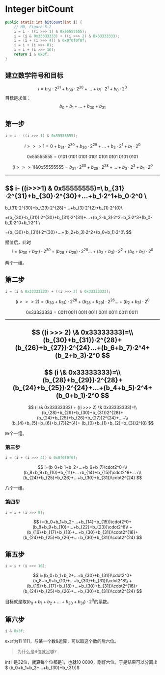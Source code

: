 # Integer bitCount

```java
public static int bitCount(int i) {
    // HD, Figure 5-2
    i = i - ((i >>> 1) & 0x55555555);
    i = (i & 0x33333333) + ((i >>> 2) & 0x33333333);
    i = (i + (i >>> 4)) & 0x0f0f0f0f;
    i = i + (i >>> 8);
    i = i + (i >>> 16);
    return i & 0x3f;
}
```

## 建立数学符号和目标
$$
i=b_{31}·2^{31}+b_{30}·2^{30}+...+b_1·2^1+b_0·2^0
$$
目标是求值：$$b_0+b_1+...+b_{30}+b_{31}$$

## 第一步

```java
i = i - ((i >>> 1) & 0x55555555);
```
$$
i>>>1=0+b_{31}·2^{30}+b_{30}·2^{29}+...+b_2·2^{1}+b_1·2^0
$$

$$
0x55555555 = 0101\ 0101\  0101\  0101\ 0101\ 0101\ 0101\ 0101
$$

$$
(i>>>1) \& 0x55555555
= b_{31}·2^{30}+b_{29}·2^{28}+...+b_{3}·2^{2}+b_{1}·2^{0}
$$

---

$$
i- ((i>>>1) \& 0x55555555)=\\
b_{31}·2^{31}+b_{30}·2^{30}+...+b_1·2^1+b_0·2^0 \\
-
b_{31}·2^{30}+b_{29}·2^{28}+...+b_{3}·2^{2}+b_{1}·2^{0}\\

=(b_{30}-b_{31})·2^{30}+b_{31}·2^{31}+...+(b_2-b_3)·2^2+b_3·2^3+(b_0-b_1)·2^0+b_1·2^1 \\

=(b_{30}+b_{31})·2^{30}+...+(b_2+b_3)·2^2+(b_0+b_1)·2^0\\
$$

赋值后，此时
$$
i = (b_{30}+b_{31})·2^{30}+(b_{28}+b_{29})·2^{28}...+(b_2+b_3)·2^2+(b_0+b_1)·2^0
$$

两个一组。

## 第二步

```java
i = (i & 0x33333333) + ((i >>> 2) & 0x33333333);
```

$$
(i >>> 2)=(b_{30}+b_{31})·2^{28}+(b_{28}+b_{29})·2^{26}...+(b_2+b_3)·2^0
$$

$$
0x33333333= 0011\ 0011\ 0011\ 0011\ 0011\ 0011\ 0011\ 0011\
$$

---

$$
((i >>> 2) \& 0x33333333)=\\
(b_{30}+b_{31})·2^{28}+(b_{26}+b_{27})·2^{24}...+(b_6+b_7)·2^4+(b_2+b_3)·2^0
$$
---

$$
(i \& 0x33333333)=\\
(b_{28}+b_{29})·2^{28}+(b_{24}+b_{25})·2^{24}+...+(b_4+b_5)·2^4+(b_0+b_1)·2^0
$$
---

$$
(i \& 0x33333333) + ((i >>> 2) \& 0x33333333)=\\
(b_{28}+b_{29}+b_{30}+b_{31})2^{28}+
(b_{24}+b_{25}+b_{26}+b_{27})2^{24}+...+\\
(b_{4}+b_{5}+b_{6}+b_{7})2^{4}+
(b_{0}+b_{1}+b_{2}+b_{3})2^{0}
$$

四个一组。

### 第三步

```java
i = (i + (i >>> 4)) & 0x0f0f0f0f;
```

$$
i=(b_0+b_1+b_2+...+b_6+b_7)\cdot2^0+\\(b_8+b_9+b_{10}+b_{11}+...+b_{14}+b_{15})\cdot2^8+...+\\(b_{24}+b_{25}+b_{26}+...+b_{30}+b_{31})\cdot2^{24}
$$

八个一组。

### 第四步

```java
i = i + (i >>> 8);
```

$$
i=(b_0+b_1+b_2+...+b_{14}+b_{15})\cdot2^0+(b_8+b_9+b_{10}+...+b_{22}+b_{23})\cdot2^8\\
+(b_{16}+b_{17}+b_{18}+...+b_{30}+b_{31})\cdot2^{16}+(b_{24}+b_{25}+b_{26}+...+b_{30}+b_{31})\cdot2^{24}
$$

## 第五步

```java
i = i + (i >>> 16);
```

$$
i=(b_0+b_1+b_2+...+b_{30}+b_{31})\cdot2^0+(b_8+b_9+b_{10}+...+b_{30}+b_{31})\cdot2^8\\
+(b_{16}+b_{17}+b_{18}+...+b_{30}+b_{31})\cdot2^{16}+(b_{24}+b_{25}+b_{26}+...+b_{30}+b_{31})\cdot2^{24}
$$

目标就是取$(b_0+b_1+b_2+...+b_{30}+b_{31})\cdot2^0$的系数。

## 第六步

```java
i & 0x3f;
```

`0x3f`为11 1111，与某一个数&运算，可以取这个数的后六位。
> 为什么是6位就足够?

int i 是32位，就算每个位都是1，也就10 0000，刚好六位。于是结果可以分离出 $ (b_0+b_1+b_2+...+b_{30}+b_{31})$

